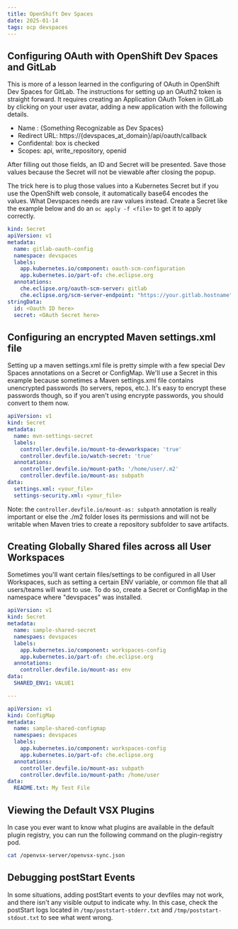 ```yaml
---
title: OpenShift Dev Spaces
date: 2025-01-14
tags: ocp devspaces
---
```


## Configuring OAuth with OpenShift Dev Spaces and GitLab

This is more of a lesson learned in the configuring of OAuth in OpenShift Dev Spaces for GitLab.  The instructions for setting up an OAuth2 token is straight forward.  It requires creating an Application OAuth Token in GitLab by clicking on your user avatar, adding a new application with the following details.

- Name : {Something Recognizable as Dev Spaces}
- Redirect URL: https://{devspaces_at_domain}/api/oauth/callback
- Confidental: box is checked
- Scopes: api, write_repository, openid

After filling out those fields, an ID and Secret will be presented.  Save those values because the Secret will not be viewable after closing the popup.

The trick here is to plug those values into a Kubernetes Secret but if you use the OpenShift web console, it automatically base64 encodes the values.  What Devspaces needs are raw values instead.  Create a Secret like the example below and do an `oc apply -f <file>` to get it to apply correctly.

```yaml
kind: Secret
apiVersion: v1
metadata:
  name: gitlab-oauth-config
  namespace: devspaces
  labels:
    app.kubernetes.io/component: oauth-scm-configuration
    app.kubernetes.io/part-of: che.eclipse.org
  annotations:
    che.eclipse.org/oauth-scm-server: gitlab
    che.eclipse.org/scm-server-endpoint: "https://your.gitlab.hostname"
stringData:
  id: <Oauth ID here>
  secret: <OAuth Secret here>

```

## Configuring an encrypted Maven settings.xml file

Setting up a maven settings.xml file is pretty simple with a few special Dev Spaces annotations on a Secret or ConfigMap.  We'll use a Secret in this example because sometimes a Maven settings.xml file contains unencrypted passwords (to servers, repos, etc.).  It's easy to encrypt these passwords though, so if you aren't using encrypte passwords, you should convert to them now.

```yaml
apiVersion: v1
kind: Secret
metadata:
  name: mvn-settings-secret
  labels:
    controller.devfile.io/mount-to-devworkspace: 'true'
    controller.devfile.io/watch-secret: 'true'
  annotations:
    controller.devfile.io/mount-path: '/home/user/.m2'
    controller.devfile.io/mount-as: subpath
data:
  settings.xml: <your_file>
  settings-security.xml: <your_file>
```

Note: the `controller.devfile.io/mount-as: subpath` annotation is really important or else the ./m2 folder loses its permissions and will not be writable when Maven tries to create a repository subfolder to save artifacts.

## Creating Globally Shared files across all User Workspaces

Sometimes you'll want certain files/settings to be configured in all User Workspaces, such as setting a certain ENV variable, or common file that all users/teams will want to use.  To do so, create a Secret or ConfigMap in the namespace where "devspaces" was installed.

```yaml
apiVersion: v1
kind: Secret
metadata:
  name: sample-shared-secret
  namespaes: devspaces
  labels:
    app.kubernetes.io/component: workspaces-config
    app.kubernetes.io/part-of: che.eclipse.org
  annotations:
    controller.devfile.io/mount-as: env
data:
  SHARED_ENV1: VALUE1

---

apiVersion: v1
kind: ConfigMap
metadata:
  name: sample-shared-configmap
  namespaes: devspaces
  labels:
    app.kubernetes.io/component: workspaces-config
    app.kubernetes.io/part-of: che.eclipse.org
  annotations:
    controller.devfile.io/mount-as: subpath
    controller.devfile.io/mount-path: /home/user
data:
  README.txt: My Test File
```

## Viewing the Default VSX Plugins

In case you ever want to know what plugins are available in the default plugin registry, you can run the following command on the plugin-registry pod.

```bash
cat /openvsx-server/openvsx-sync.json
```

## Debugging postStart Events

In some situations, adding postStart events to your devfiles may not work, and there isn't any visible output to indicate why.  In this case, check the postStart logs located in  `/tmp/poststart-stderr.txt` and `/tmp/poststart-stdout.txt` to see what went wrong.
